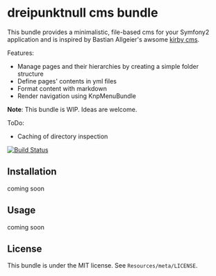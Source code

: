 dreipunktnull cms bundle
========================

This bundle provides a minimalistic, file-based cms for your Symfony2 application
and is inspired by Bastian Allgeier's awsome [kirby cms](http://getkirby.com).

Features:

- Manage pages and their hierarchies by creating a simple folder structure
- Define pages' contents in yml files
- Format content with markdown
- Render navigation using KnpMenuBundle

**Note**: This bundle is WIP. Ideas are welcome.

ToDo:

- Caching of directory inspection

[![Build Status](https://secure.travis-ci.org/dreipunktnull/DpnCmsBundle.png)](http://travis-ci.org/dreipunktnull/DpnCmsBundle)

Installation
------------

coming soon

Usage
-----

coming soon

License
-------

This bundle is under the MIT license. See `Resources/meta/LICENSE`.